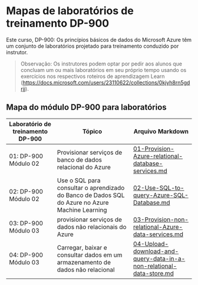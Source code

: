 # Mapas de laboratórios de treinamento DP-900

Este curso, DP-900: Os princípios básicos de dados do Microsoft Azure têm um conjunto de laboratórios projetado para treinamento conduzido por instrutor. 

> Observação: Os instrutores podem optar por pedir aos alunos que concluam um ou mais laboratórios em seu próprio tempo usando os exercícios nos respectivos roteiros de aprendizagem Learn (https://docs.microsoft.com/users/23110622/collections/0kjyh8rn5gdrjj). 

## Mapa do módulo DP-900 para laboratórios

| Laboratório de treinamento DP-900 | Tópico | Arquivo Markdown |
| --- | --- | --- |
| 01: DP-900 Módulo 02 | Provisionar serviços de banco de dados relacional do Azure | [01-Provision-Azure-relational-database-services.md](https://github.com/MicrosoftLearning/DP-900BR-Microsoft-Azure-Data-Fundamentals/blob/master/Instructions/01-Provision-Azure-relational-database-services.md) |
| 02: DP-900 Módulo 02 | Use o SQL para consultar o aprendizado do Banco de Dados SQL do Azure no Azure Machine Learning | [02-Use-SQL-to-query-Azure-SQL-Database.md](https://github.com/MicrosoftLearning/DP-900BR-Microsoft-Azure-Data-Fundamentals/blob/master/Instructions/02-Use-SQL-to-query-Azure-SQL-Database.md) |
| 03: DP-900 Módulo 03 | provisionar serviços de dados não relacionais do Azure  | [03-Provision-non-relational-Azure-data-services.md](https://github.com/MicrosoftLearning/DP-900BR-Microsoft-Azure-Data-Fundamentals/blob/master/Instructions/03-Provision-non-relational-Azure-data-services.md) |
| 04: DP-900 Módulo 03 | Carregar, baixar e consultar dados em um armazenamento de dados não relacional | [04-Upload-download-and-query-data-in-a-non-relational-data-store.md](https://github.com/MicrosoftLearning/DP-900BR-Microsoft-Azure-Data-Fundamentals/blob/master/Instructions/04-Upload-download-and-query-data-in-a-non-relational-data-store.md) |

